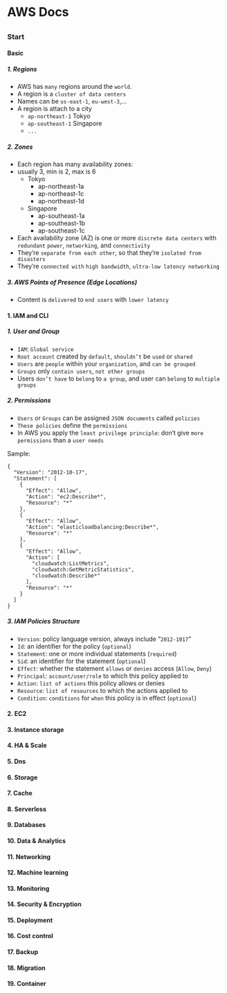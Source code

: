 # AWS Docs

## 
### Start 
#### Basic
##### 1. Regions
* AWS has `many` regions around the `world`.
* A region is a `cluster of data centers`
* Names can be `us-east-1`, `eu-west-3`,...
* A region is attach to a city
  * `ap-northeast-1` Tokyo
  * `ap-southeast-1` Singapore
  * `...`

##### 2. Zones
* Each region has many availability zones:
* usually 3, min is 2, max is 6
  * Tokyo
    * ap-northeast-1a
    * ap-northeast-1c
    * ap-northeast-1d
  * Singapore
    * ap-southeast-1a
    * ap-southeast-1b
    * ap-southeast-1c
* Each availability zone (AZ) is one or more `discrete data centers` with `redundant` `power`, `networking`, and `connectivity`
* They’re `separate from each other`, so that they’re `isolated from disasters`
* They’re `connected with` `high bandwidth`, `ultra-low latency networking`

##### 3. AWS Points of Presence (Edge Locations)
* Content is `delivered` to `end users` with `lower latency`

#### 1. IAM and CLI
##### 1. User and Group
* `IAM`: `Global service`
* `Root account` created by `default`, `shouldn’t` be `used` or `shared`
* `Users` are `people` within your `organization`, and `can be grouped`
* `Groups` only `contain users`, `not other groups`
* Users `don’t have` to `belong` to `a group`, and user can `belong` to `multiple groups`

##### 2. Permissions
* `Users` or `Groups` can be assigned `JSON documents` called `policies`
* `These policies` define the `permissions`
* In AWS you apply the `least privilege principle`: don’t give `more permissions` than a `user needs` 

Sample:
```
{
  "Version": "2012-10-17",
  "Statement": [
    {
      "Effect": "Allow",
      "Action": "ec2:Describe*",
      "Resource": "*"
    },
    {
      "Effect": "Allow",
      "Action": "elasticloadbalancing:Describe*",
      "Resource": "*"
    },
    {
      "Effect": "Allow",
      "Action": [
        "cloudwatch:ListMetrics",
        "cloudwatch:GetMetricStatistics",
        "cloudwatch:Describe*"
      ],
      "Resource": "*"
    }
  ]
}
```

##### 3. IAM Policies Structure
* `Version`: policy language version, always include “`2012-1017`”
* `Id`: an identifier for the policy (`optional`)
* `Statement`: one or more individual statements (`required`)
* `Sid`: an identifier for the statement (`optional`)
* `Effect`: whether the statement `allows` or `denies` access (`Allow`, `Deny`)
* `Principal`: `account/user/role` to which this policy applied to
* `Action`: `list of actions` this policy allows or denies
* `Resource`: `list of resources` to which the actions applied to
* `Condition`: `conditions` for `when` this policy is in effect (`optional`)

#### 2. EC2
#### 3. Instance storage
#### 4. HA & Scale
#### 5. Dns
#### 6. Storage
#### 7. Cache
#### 8. Serverless
#### 9. Databases
#### 10. Data & Analytics
#### 11. Networking
#### 12. Machine learning
#### 13. Monitoring
#### 14. Security & Encryption
#### 15. Deployment
#### 16. Cost control
#### 17. Backup
#### 18. Migration
#### 19. Container

